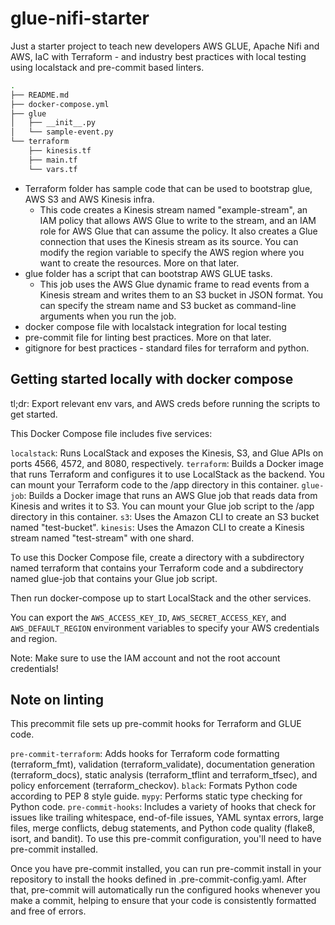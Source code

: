 # glue-nifi-starter

Just a starter project to teach new developers AWS GLUE, Apache Nifi and AWS, IaC with Terraform - and industry best practices with local testing using localstack and pre-commit based linters.

```bash
.
├── README.md
├── docker-compose.yml
├── glue
│   ├── __init__.py
│   └── sample-event.py
└── terraform
    ├── kinesis.tf
    ├── main.tf
    └── vars.tf
```

- Terraform folder has sample code that can be used to bootstrap glue, AWS S3 and AWS Kinesis infra.
    - This code creates a Kinesis stream named "example-stream", an IAM policy that allows AWS Glue to write to the stream, and an IAM role for AWS Glue that can assume the policy. It also creates a Glue connection that uses the Kinesis stream as its source. You can modify the region variable to specify the AWS region where you want to create the resources. More on that later.
- glue folder has a script that can bootstrap AWS GLUE tasks.
    - This job uses the AWS Glue dynamic frame to read events from a Kinesis stream and writes them to an S3 bucket in JSON format. You can specify the stream name and S3 bucket as command-line arguments when you run the job.
- docker compose file with localstack integration for local testing
- pre-commit file for linting best practices. More on that later.
- gitignore for best practices - standard files for terraform and python.

## Getting started locally with docker compose
tl;dr: Export relevant env vars, and AWS creds before running the scripts to get started.

This Docker Compose file includes five services:

`localstack`: Runs LocalStack and exposes the Kinesis, S3, and Glue APIs on ports 4566, 4572, and 8080, respectively.
`terraform`: Builds a Docker image that runs Terraform and configures it to use LocalStack as the backend. You can mount your Terraform code to the /app directory in this container.
`glue-job`: Builds a Docker image that runs an AWS Glue job that reads data from Kinesis and writes it to S3. You can mount your Glue job script to the /app directory in this container.
`s3`: Uses the Amazon CLI to create an S3 bucket named "test-bucket".
`kinesis`: Uses the Amazon CLI to create a Kinesis stream named "test-stream" with one shard.

To use this Docker Compose file, create a directory with a subdirectory named terraform that contains your Terraform code and a subdirectory named glue-job that contains your Glue job script. 

Then run docker-compose up to start LocalStack and the other services. 

You can export the `AWS_ACCESS_KEY_ID`, `AWS_SECRET_ACCESS_KEY`, and `AWS_DEFAULT_REGION` environment variables to specify your AWS credentials and region.

Note: Make sure to use the IAM account and not the root account credentials!


## Note on linting

This precommit file sets up pre-commit hooks for Terraform and GLUE code.

`pre-commit-terraform`: Adds hooks for Terraform code formatting (terraform_fmt), validation (terraform_validate), documentation generation (terraform_docs), static analysis (terraform_tflint and terraform_tfsec), and policy enforcement (terraform_checkov).
`black`: Formats Python code according to PEP 8 style guide.
`mypy`: Performs static type checking for Python code.
`pre-commit-hooks`: Includes a variety of hooks that check for issues like trailing whitespace, end-of-file issues, YAML syntax errors, large files, merge conflicts, debug statements, and Python code quality (flake8, isort, and bandit).
To use this pre-commit configuration, you'll need to have pre-commit installed. 

Once you have pre-commit installed, you can run pre-commit install in your repository to install the hooks defined in .pre-commit-config.yaml. After that, pre-commit will automatically run the configured hooks whenever you make a commit, helping to ensure that your code is consistently formatted and free of errors.
